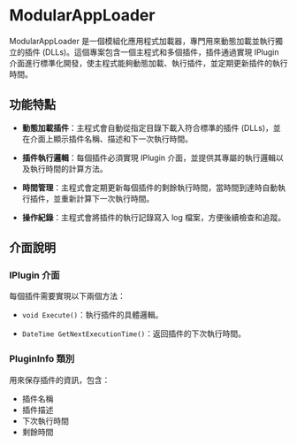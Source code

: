 # ModularAppLoader

ModularAppLoader 是一個模組化應用程式加載器，專門用來動態加載並執行獨立的插件 (DLLs)。這個專案包含一個主程式和多個插件，插件通過實現 IPlugin 介面進行標準化開發，使主程式能夠動態加載、執行插件，並定期更新插件的執行時間。

## 功能特點

- **動態加載插件**：主程式會自動從指定目錄下載入符合標準的插件 (DLLs)，並在介面上顯示插件名稱、描述和下一次執行時間。

- **插件執行邏輯**：每個插件必須實現 IPlugin 介面，並提供其專屬的執行邏輯以及執行時間的計算方法。

- **時間管理**：主程式會定期更新每個插件的剩餘執行時間，當時間到達時自動執行插件，並重新計算下一次執行時間。

- **操作紀錄**：主程式會將插件的執行記錄寫入 log 檔案，方便後續檢查和追蹤。

## 介面說明

### IPlugin 介面
每個插件需要實現以下兩個方法：

- `void Execute()`：執行插件的具體邏輯。

- `DateTime GetNextExecutionTime()`：返回插件的下次執行時間。

### PluginInfo 類別
用來保存插件的資訊，包含：

- 插件名稱
- 插件描述
- 下次執行時間
- 剩餘時間
